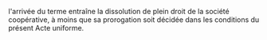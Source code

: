 l'arrivée du terme entraîne la dissolution de plein droit de la société coopérative, à moins que sa prorogation soit décidée dans les conditions du présent Acte uniforme.